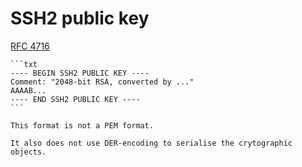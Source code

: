 # SSH2 public key

[RFC 4716](https://datatracker.ietf.org/doc/html/rfc4716)

~~~admonish example title="Example: SSH2 public key"
```txt
---- BEGIN SSH2 PUBLIC KEY ----
Comment: "2048-bit RSA, converted by ..."
AAAAB...
---- END SSH2 PUBLIC KEY ----
```
~~~

~~~admonish warning title="Like PEM but not PEM"
This format is not a PEM format.

It also does not use DER-encoding to serialise the crytographic objects.
~~~
